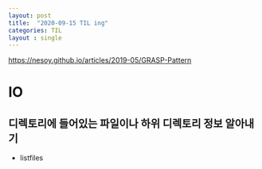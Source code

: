 ```yaml
---
layout: post
title:  "2020-09-15 TIL ing"
categories: TIL
layout : single
---
```


https://nesoy.github.io/articles/2019-05/GRASP-Pattern

# IO

## 디렉토리에 들어있는 파일이나 하위 디렉토리 정보 알아내기
- listfiles

